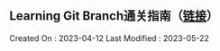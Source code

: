 ## Learning Git Branch通关指南（[链接](https://learngitbranching.js.org)）

Created On : 2023-04-12
Last Modified : 2023-05-22